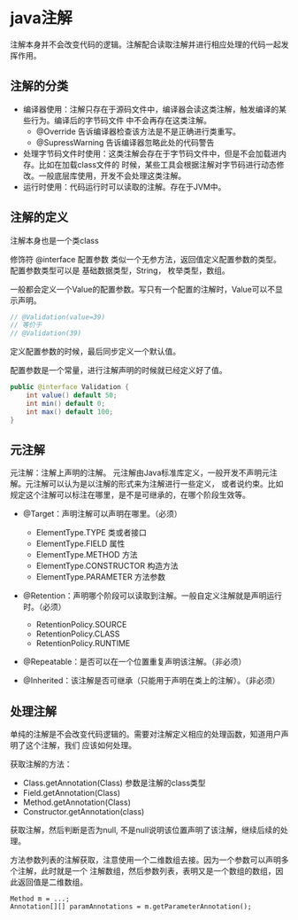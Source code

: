 # java注解
注解本身并不会改变代码的逻辑。注解配合读取注解并进行相应处理的代码一起发挥作用。

## 注解的分类
- 编译器使用：注解只存在于源码文件中，编译器会读这类注解，触发编译的某些行为。编译后的字节码文件
中不会再存在这类注解。
  - @Override 告诉编译器检查该方法是不是正确进行类重写。
  - @SupressWarning 告诉编译器忽略此处的代码警告
- 处理字节码文件时使用：这类注解会存在于字节码文件中，但是不会加载进内存。比如在加载class文件的
时候，某些工具会根据注解对字节码进行动态修改。一般底层库使用，开发不会处理这类注解。
- 运行时使用：代码运行时可以读取的注解。存在于JVM中。

## 注解的定义

注解本身也是一个类class

修饰符 @interface
配置参数 类似一个无参方法，返回值定义配置参数的类型。
配置参数类型可以是 基础数据类型，String， 枚举类型，数组。

一般都会定义一个Value的配置参数。写只有一个配置的注解时，Value可以不显示声明。
```java
// @Validation(value=39)
// 等价于
// @Validation(39)
```

定义配置参数的时候，最后同步定义一个默认值。

配置参数是一个常量，进行注解声明的时候就已经定义好了值。

```java
public @interface Validation {
    int value() default 50;
    int min() default 0;
    int max() default 100;
}
```

## 元注解
元注解：注解上声明的注解。
元注解由Java标准库定义，一般开发不声明元注解。元注解可以认为是以注解的形式来为注解进行一些定义，
或者说约束。比如规定这个注解可以标注在哪里，是不是可继承的，在哪个阶段生效等。

- @Target：声明注解可以声明在哪里。（必须）
  - ElementType.TYPE        类或者接口
  - ElementType.FIELD       属性
  - ElementType.METHOD      方法
  - ElementType.CONSTRUCTOR 构造方法
  - ElementType.PARAMETER   方法参数
  
- @Retention：声明哪个阶段可以读取到注解。一般自定义注解就是声明运行时。（必须）
  - RetentionPolicy.SOURCE
  - RetentionPolicy.CLASS
  - RetentionPolicy.RUNTIME
  
- @Repeatable：是否可以在一个位置重复声明该注解。（非必须）
- @Inherited：该注解是否可继承（只能用于声明在类上的注解）。（非必须）

## 处理注解
单纯的注解是不会改变代码逻辑的。需要对注解定义相应的处理函数，知道用户声明了这个注解，我们
应该如何处理。

获取注解的方法：
- Class.getAnnotation(Class) 参数是注解的class类型
- Field.getAnnotation(Class)
- Method.getAnnotation(Class)
- Constructor.getAnnotation(class)

获取注解，然后判断是否为null, 不是null说明该位置声明了该注解，继续后续的处理。

方法参数列表的注解获取，注意使用一个二维数组去接。因为一个参数可以声明多个注解，此时就是一个
注解数组，然后参数列表，表明又是一个数组的数组，因此返回值是二维数组。
```text
Method m = ...;
Annotation[][] paramAnnotations = m.getParameterAnnotation();
```

